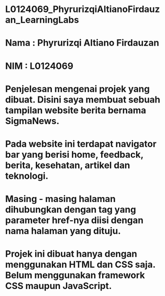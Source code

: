 # L0124069_PhyrurizqiAltianoFirdauzan_LearningLabs
# Nama : Phyrurizqi Altiano Firdauzan
# NIM  : L0124069

# Penjelesan mengenai projek yang dibuat. Disini saya membuat sebuah tampilan website berita bernama SigmaNews.
# Pada website ini terdapat navigator bar yang berisi home, feedback, berita, kesehatan, artikel dan teknologi.
# Masing - masing halaman dihubungkan dengan tag <a></a> yang parameter href-nya diisi dengan nama halaman yang dituju.
# Projek ini dibuat hanya dengan menggunakan HTML dan CSS saja. Belum menggunakan framework CSS maupun JavaScript.
